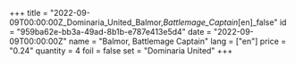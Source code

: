 +++
title = "2022-09-09T00:00:00Z_Dominaria_United_Balmor,_Battlemage_Captain_[en]_false"
id = "959ba62e-bb3a-49ad-8b1b-e787e413e5d4"
date = "2022-09-09T00:00:00Z"
name = "Balmor, Battlemage Captain"
lang = ["en"]
price = "0.24"
quantity = 4
foil = false
set = "Dominaria United"
+++
